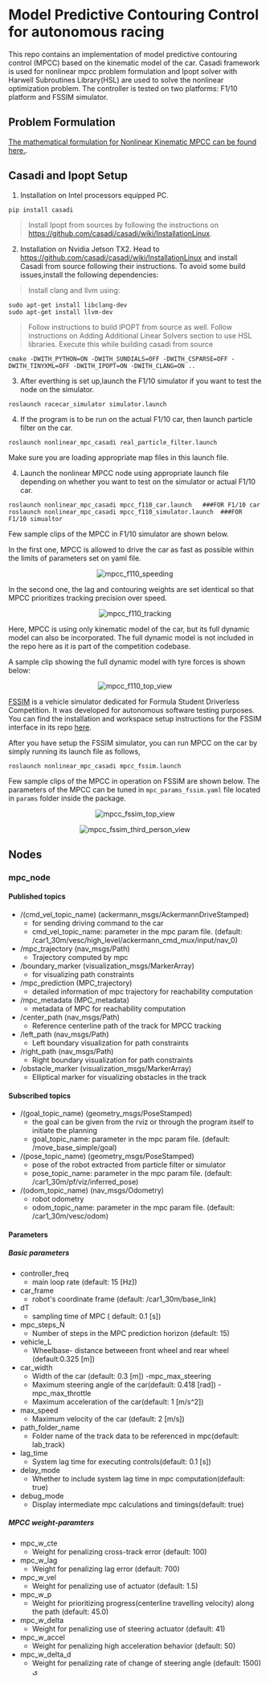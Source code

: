 # Model Predictive Contouring Control for autonomous racing

This repo contains an implementation of model predictive contouring control (MPCC) based on the kinematic model of the car. Casadi framework is used for nonlinear mpcc problem formulation
and Ipopt solver with Harwell Subroutines Library(HSL) are used to solve the nonlinear optimization problem.
The controller is tested on two platforms: F1/10 platform and FSSIM simulator. 

## Problem Formulation
[The mathematical formulation for Nonlinear Kinematic MPCC can be found here.](nonlinear_mpc_casadi/docs/Kinematic_Nonlinear_MPCC.pdf).

## Casadi and Ipopt Setup

1. Installation on Intel processors equipped PC.
```shell
pip install casadi
```
>Install Ipopt from sources by following the instructions on https://github.com/casadi/casadi/wiki/InstallationLinux.

2. Installation on Nvidia Jetson TX2. 
Head to https://github.com/casadi/casadi/wiki/InstallationLinux and install Casadi from source following their instructions.
To avoid some build issues,install the following dependencies:
>Install clang and llvm using:
```shell
sudo apt-get install libclang-dev
sudo apt-get install llvm-dev
```

>Follow instructions to build IPOPT from source as well.
>Follow instructions on Adding Additional Linear Solvers section to use HSL libraries.
>Execute this while building casadi from source 
```shell
cmake -DWITH_PYTHON=ON -DWITH_SUNDIALS=OFF -DWITH_CSPARSE=OFF -DWITH_TINYXML=OFF -DWITH_IPOPT=ON -DWITH_CLANG=ON ..
```
3.  After everthing is set up,launch the F1/10 simulator if you want to test the node on the simulator.
```shell
roslaunch racecar_simulator simulator.launch
```
4. If the program is to be run on the actual F1/10 car, then launch particle filter on the car.
```shell
roslaunch nonlinear_mpc_casadi real_particle_filter.launch
```
Make sure you are loading appropriate map files in this launch file.

4. Launch the nonlinear MPCC node using appropriate launch file depending on whether you want to test
on the simulator or actual F1/10 car.
```shell
roslaunch nonlinear_mpc_casadi mpcc_f110_car.launch   ###FOR F1/10 car
roslaunch nonlinear_mpc_casadi mpcc_f110_simulator.launch  ###FOR F1/10 simualtor 
```

Few sample clips of the MPCC in F1/10 simulator are shown below.
 
In the first one, MPCC is allowed to 
drive the car as fast as possible within the limits of parameters set on yaml file. 
<p align="center">
  <img  src="./nonlinear_mpc_casadi/gifs/mpcc_speeding.gif" alt="mpcc_f110_speeding">
</p>
In the second one, the lag and contouring weights are set identical so that MPCC prioritizes 
tracking precision over speed. 
<p align="center">
  <img  src="./nonlinear_mpc_casadi/gifs/mpcc_tracking.gif" alt="mpcc_f110_tracking">
</p>

Here, MPCC is using only kinematic model of the car, but its full dynamic model can also be incorporated. The full
dynamic model is not included in the repo here as it is part of the competition codebase.

A sample clip showing the full dynamic model with tyre forces is shown below:

<p align="center">
  <img  src="./nonlinear_mpc_casadi/gifs/mpcc_dynamic_f110.gif" alt="mpcc_f110_top_view">
</p>


[FSSIM](https://github.com/AMZ-Driverless/fssim) is a vehicle simulator dedicated for Formula Student Driverless Competition. 
It was developed for autonomous software testing purposes. You can find the installation and workspace setup instructions for the FSSIM 
interface in its repo [here](https://github.com/AMZ-Driverless/fssim).

After you have setup the FSSIM simulator, you can run MPCC on the car by simply running its launch file as follows,
```shell
roslaunch nonlinear_mpc_casadi mpcc_fssim.launch     
```

Few sample clips of the MPCC in operation on FSSIM are shown below. 
The parameters of the MPCC can be tuned in `mpc_params_fssim.yaml` file located in `params` folder inside the package.

<p align="center">
  <img  src="./nonlinear_mpc_casadi/gifs/mpcc_fssim_top_view.gif" alt="mpcc_fssim_top_view">
</p>
<p align="center">
  <img  src="./nonlinear_mpc_casadi/gifs/mpcc_fssim_third_person_view.gif" alt="mpcc_fssim_third_person_view">
</p>


## Nodes
### mpc_node

#### Published topics
- /(cmd_vel_topic_name) (ackermann_msgs/AckermannDriveStamped)
  - for sending driving command to the car
  - cmd_vel_topic_name: parameter in the mpc param file. (default: /car1_30m/vesc/high_level/ackermann_cmd_mux/input/nav_0)
- /mpc_trajectory (nav_msgs/Path)
  - Trajectory computed by mpc
- /boundary_marker (visualization_msgs/MarkerArray)
  - for visualizing path constraints
- /mpc_prediction (MPC_trajectory)
  - detailed information of mpc trajectory for reachability computation
- /mpc_metadata (MPC_metadata)
  - metadata of MPC for reachability computation
- /center_path (nav_msgs/Path)
  - Reference centerline path of the track for MPCC tracking
- /left_path (nav_msgs/Path)
  - Left boundary visualization for path constraints
- /right_path (nav_msgs/Path)
  - Right boundary visualization for path constraints
- /obstacle_marker (visualization_msgs/MarkerArray)
  - Elliptical marker for visualizing obstacles in the track

#### Subscribed topics
- /(goal_topic_name) (geometry_msgs/PoseStamped)
  - the goal can be given from the rviz or through the program itself to initiate the planning
  - goal_topic_name: parameter in the mpc param file. (default: /move_base_simple/goal)
- /(pose_topic_name) (geometry_msgs/PoseStamped)
  - pose of the robot extracted from particle filter or simulator 
  - pose_topic_name: parameter in the mpc param file. (default: /car1_30m/pf/viz/inferred_pose)
- /(odom_topic_name) (nav_msgs/Odometry)
  - robot odometry
  - odom_topic_name: parameter in the mpc param file. (default: /car1_30m/vesc/odom)

#### Parameters
##### Basic parameters
- controller_freq
  - main loop rate (default: 15 [Hz])
- car_frame
  - robot's coordinate frame (default: /car1_30m/base_link)
- dT
  - sampling time of MPC ( default: 0.1 [s])
- mpc_steps_N
  - Number of steps in the MPC prediction horizon (default: 15)
- vehicle_L
  - Wheelbase- distance betweeen front wheel and rear wheel (default:0.325 [m])
- car_width
  - Width of the car (default: 0.3 [m])
-mpc_max_steering
  - Maximum steering angle of the car(default: 0.418 [rad])
-mpc_max_throttle
  - Maximum acceleration of the car(default: 1 [m/s^2])
- max_speed
  - Maximum velocity of the car (default: 2 [m/s])
- path_folder_name
  - Folder name of the track data to be referenced in mpc(default: lab_track)
- lag_time
  - System lag time for executing controls(default: 0.1 [s])
- delay_mode
  - Whether to include system lag time in mpc computation(default: true)
- debug_mode
  - Display intermediate mpc calculations and timings(default: true)
  
  
##### MPCC weight-paramters 
- mpc_w_cte
  - Weight for penalizing cross-track error (default: 100) 
- mpc_w_lag
  - Weight for penalizing lag error (default: 700)   
- mpc_w_vel
  - Weight for penalizing use of actuator (default: 1.5) 
- mpc_w_p
  - Weight for prioritizing progress(centerline travelling velocity) along the path (default: 45.0) 
- mpc_w_delta
  - Weight for penalizing use of steering actuator (default: 41) 
- mpc_w_accel
  - Weight for penalizing high acceleration behavior (default: 50) 
- mpc_w_delta_d
  - Weight for penalizing rate of change of steering angle (default: 1500) ى

  
